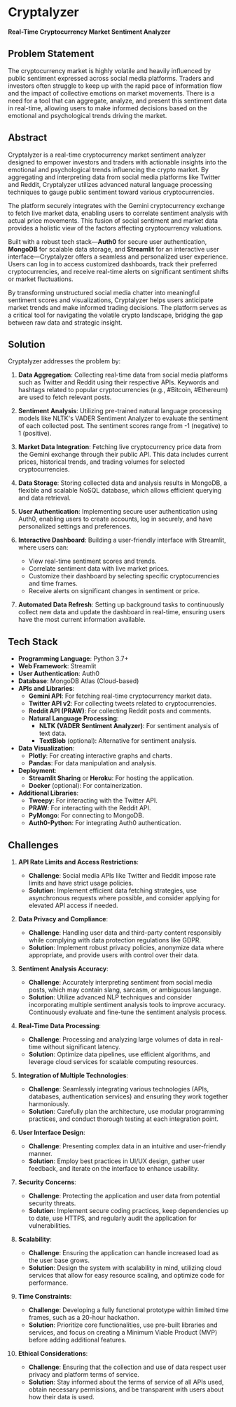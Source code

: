 # Cryptalyzer

**Real-Time Cryptocurrency Market Sentiment Analyzer**

## Problem Statement

The cryptocurrency market is highly volatile and heavily influenced by public sentiment expressed across social media platforms. Traders and investors often struggle to keep up with the rapid pace of information flow and the impact of collective emotions on market movements. There is a need for a tool that can aggregate, analyze, and present this sentiment data in real-time, allowing users to make informed decisions based on the emotional and psychological trends driving the market.

## Abstract

Cryptalyzer is a real-time cryptocurrency market sentiment analyzer designed to empower investors and traders with actionable insights into the emotional and psychological trends influencing the crypto market. By aggregating and interpreting data from social media platforms like Twitter and Reddit, Cryptalyzer utilizes advanced natural language processing techniques to gauge public sentiment toward various cryptocurrencies.

The platform securely integrates with the Gemini cryptocurrency exchange to fetch live market data, enabling users to correlate sentiment analysis with actual price movements. This fusion of social sentiment and market data provides a holistic view of the factors affecting cryptocurrency valuations.

Built with a robust tech stack—**Auth0** for secure user authentication, **MongoDB** for scalable data storage, and **Streamlit** for an interactive user interface—Cryptalyzer offers a seamless and personalized user experience. Users can log in to access customized dashboards, track their preferred cryptocurrencies, and receive real-time alerts on significant sentiment shifts or market fluctuations.

By transforming unstructured social media chatter into meaningful sentiment scores and visualizations, Cryptalyzer helps users anticipate market trends and make informed trading decisions. The platform serves as a critical tool for navigating the volatile crypto landscape, bridging the gap between raw data and strategic insight.

## Solution

Cryptalyzer addresses the problem by:

1. **Data Aggregation**: Collecting real-time data from social media platforms such as Twitter and Reddit using their respective APIs. Keywords and hashtags related to popular cryptocurrencies (e.g., #Bitcoin, #Ethereum) are used to fetch relevant posts.

2. **Sentiment Analysis**: Utilizing pre-trained natural language processing models like NLTK's VADER Sentiment Analyzer to evaluate the sentiment of each collected post. The sentiment scores range from -1 (negative) to 1 (positive).

3. **Market Data Integration**: Fetching live cryptocurrency price data from the Gemini exchange through their public API. This data includes current prices, historical trends, and trading volumes for selected cryptocurrencies.

4. **Data Storage**: Storing collected data and analysis results in MongoDB, a flexible and scalable NoSQL database, which allows efficient querying and data retrieval.

5. **User Authentication**: Implementing secure user authentication using Auth0, enabling users to create accounts, log in securely, and have personalized settings and preferences.

6. **Interactive Dashboard**: Building a user-friendly interface with Streamlit, where users can:
   - View real-time sentiment scores and trends.
   - Correlate sentiment data with live market prices.
   - Customize their dashboard by selecting specific cryptocurrencies and time frames.
   - Receive alerts on significant changes in sentiment or price.

7. **Automated Data Refresh**: Setting up background tasks to continuously collect new data and update the dashboard in real-time, ensuring users have the most current information available.

## Tech Stack

- **Programming Language**: Python 3.7+
- **Web Framework**: Streamlit
- **User Authentication**: Auth0
- **Database**: MongoDB Atlas (Cloud-based)
- **APIs and Libraries**:
  - **Gemini API**: For fetching real-time cryptocurrency market data.
  - **Twitter API v2**: For collecting tweets related to cryptocurrencies.
  - **Reddit API (PRAW)**: For collecting Reddit posts and comments.
  - **Natural Language Processing**:
    - **NLTK (VADER Sentiment Analyzer)**: For sentiment analysis of text data.
    - **TextBlob** (optional): Alternative for sentiment analysis.
- **Data Visualization**:
  - **Plotly**: For creating interactive graphs and charts.
  - **Pandas**: For data manipulation and analysis.
- **Deployment**:
  - **Streamlit Sharing** or **Heroku**: For hosting the application.
  - **Docker** (optional): For containerization.
- **Additional Libraries**:
  - **Tweepy**: For interacting with the Twitter API.
  - **PRAW**: For interacting with the Reddit API.
  - **PyMongo**: For connecting to MongoDB.
  - **Auth0-Python**: For integrating Auth0 authentication.

## Challenges

1. **API Rate Limits and Access Restrictions**:
   - **Challenge**: Social media APIs like Twitter and Reddit impose rate limits and have strict usage policies.
   - **Solution**: Implement efficient data fetching strategies, use asynchronous requests where possible, and consider applying for elevated API access if needed.

2. **Data Privacy and Compliance**:
   - **Challenge**: Handling user data and third-party content responsibly while complying with data protection regulations like GDPR.
   - **Solution**: Implement robust privacy policies, anonymize data where appropriate, and provide users with control over their data.

3. **Sentiment Analysis Accuracy**:
   - **Challenge**: Accurately interpreting sentiment from social media posts, which may contain slang, sarcasm, or ambiguous language.
   - **Solution**: Utilize advanced NLP techniques and consider incorporating multiple sentiment analysis tools to improve accuracy. Continuously evaluate and fine-tune the sentiment analysis process.

4. **Real-Time Data Processing**:
   - **Challenge**: Processing and analyzing large volumes of data in real-time without significant latency.
   - **Solution**: Optimize data pipelines, use efficient algorithms, and leverage cloud services for scalable computing resources.

5. **Integration of Multiple Technologies**:
   - **Challenge**: Seamlessly integrating various technologies (APIs, databases, authentication services) and ensuring they work together harmoniously.
   - **Solution**: Carefully plan the architecture, use modular programming practices, and conduct thorough testing at each integration point.

6. **User Interface Design**:
   - **Challenge**: Presenting complex data in an intuitive and user-friendly manner.
   - **Solution**: Employ best practices in UI/UX design, gather user feedback, and iterate on the interface to enhance usability.

7. **Security Concerns**:
   - **Challenge**: Protecting the application and user data from potential security threats.
   - **Solution**: Implement secure coding practices, keep dependencies up to date, use HTTPS, and regularly audit the application for vulnerabilities.

8. **Scalability**:
   - **Challenge**: Ensuring the application can handle increased load as the user base grows.
   - **Solution**: Design the system with scalability in mind, utilizing cloud services that allow for easy resource scaling, and optimize code for performance.

9. **Time Constraints**:
   - **Challenge**: Developing a fully functional prototype within limited time frames, such as a 20-hour hackathon.
   - **Solution**: Prioritize core functionalities, use pre-built libraries and services, and focus on creating a Minimum Viable Product (MVP) before adding additional features.

10. **Ethical Considerations**:
    - **Challenge**: Ensuring that the collection and use of data respect user privacy and platform terms of service.
    - **Solution**: Stay informed about the terms of service of all APIs used, obtain necessary permissions, and be transparent with users about how their data is used.
